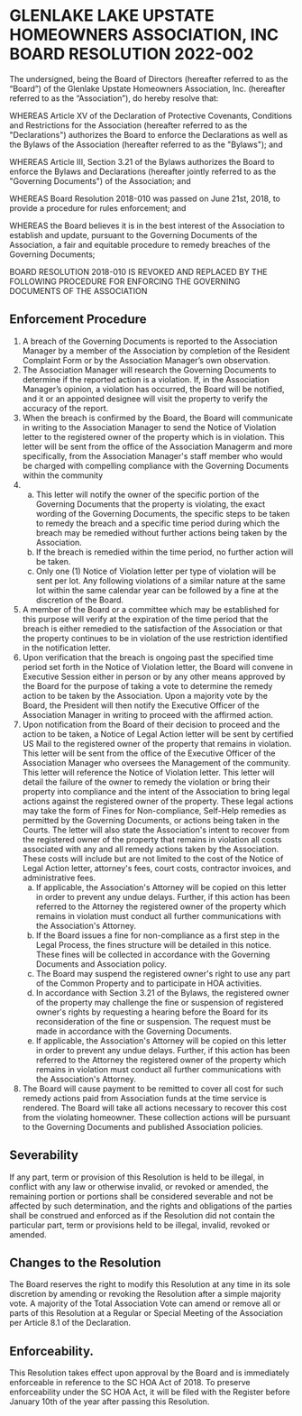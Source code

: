 # GLENLAKE LAKE UPSTATE HOMEOWNERS ASSOCIATION, INC BOARD RESOLUTION 2022-002

The undersigned, being the Board of Directors (hereafter referred to as the “Board”) of the Glenlake Upstate Homeowners Association, Inc. (hereafter referred to as the “Association”), do hereby resolve that:

WHEREAS Article XV of the Declaration of Protective Covenants, Conditions and Restrictions for the Association (hereafter referred to as the "Declarations") authorizes the Board to enforce the Declarations as well as the Bylaws of the Association (hereafter referred to as the "Bylaws"); and

WHEREAS Article III, Section 3.21 of the Bylaws authorizes the Board to enforce the Bylaws and Declarations (hereafter jointly referred to as the "Governing Documents") of the Association; and

WHEREAS Board Resolution 2018-010 was passed on June 21st, 2018, to provide a procedure for rules enforcement; and

WHEREAS the Board believes it is in the best interest of the Association to establish and update, pursuant to the Governing Documents of the Association, a fair and equitable procedure to remedy breaches of the Governing Documents;

BOARD RESOLUTION 2018-010 IS REVOKED AND REPLACED BY THE FOLLOWING PROCEDURE FOR ENFORCING THE GOVERNING DOCUMENTS OF THE ASSOCIATION

## Enforcement Procedure

<ol type="1">
   <li>A breach of the Governing Documents is reported to the Association Manager by a member of the Association by completion of the Resident Complaint Form or by the Association Manager’s own observation.</li>
   <li>The Association Manager will research the Governing Documents to determine if the reported action is a violation. If, in the Association Manager’s opinion, a violation has occurred, the Board will be notified, and it or an appointed designee will visit the property to verify the accuracy of the report.</li>
   <li>When the breach is confirmed by the Board, the Board will communicate in writing to the Association Manager to send the Notice of Violation letter to the registered owner of the property which is in violation. This letter will be sent from the office of the Association Managerm and more specifically, from the Association Manager's staff member who would be charged with compelling compliance with the Governing Documents within the community</li>

<li><ol type ="a">
   <li>This letter will notify the owner of the specific portion of the Governing Documents that the property is violating, the exact wording of the Governing Documents, the specific steps to be taken to remedy the breach and a specific time period during which the breach may be remedied without further actions being taken by the Association.</li>
   <li>If the breach is remedied within the time period, no further action will be taken.</li>
   <li>Only one (1) Notice of Violation letter per type of violation will be sent per lot. Any following violations of a similar nature at the same lot within the same calendar year can be followed by a fine at the discretion of the Board.</li> 
   </ol></li>

   <li>A member of the Board or a committee which may be established for this purpose will verify at the expiration of the time period that the breach is either remedied to the satisfaction of the Association or that the property continues to be in violation of the use restriction identified in the notification letter.</li>
   <li>Upon verification that the breach is ongoing past the specified time period set forth in the Notice of Violation letter, the Board will convene in Executive Session either in person or by any other means approved by the Board for the purpose of taking a vote to determine the remedy action to be taken by the Association. Upon a majority vote by the Board, the President will then notify the Executive Officer of the Association Manager in writing to proceed with the affirmed action.</li>
   <li>Upon notification from the Board of their decision to proceed and the action to be taken, a Notice of Legal Action letter will be sent by certified US Mail to the registered owner of the property that remains in violation. This letter will be sent from the office of the Executive Officer of the Association Manager who oversees the Management of the community. This letter will reference the Notice of Violation letter. This letter will detail the failure of the owner to remedy the violation or bring their property into compliance and the intent of the Association to bring legal actions against the registered owner of the property. These legal actions may take the form of Fines for Non-compliance, Self-Help remedies as permitted by the Governing Documents, or actions being taken in the Courts. The letter will also state the Association's intent to recover from the registered owner of the property that remains in violation all costs associated with any and all remedy actions taken by the Association. These costs will include but are not limited to the cost of the Notice of Legal Action letter, attorney's fees, court costs, contractor invoices, and administrative fees.

<ol type="a">
   <li>If applicable, the Association's Attorney will be copied on this letter in order to prevent any undue delays. Further, if this action has been referred to the Attorney the registered owner of the property which remains in violation must conduct all further communications with the Association's Attorney.</li>
   <li>If the Board issues a fine for non-compliance as a first step in the Legal Process, the fines structure will be detailed in this notice. These fines will be collected in accordance with the Governing Documents and Association policy.</li>
   <li>The Board may suspend the registered owner's right to use any part of the Common Property and to participate in HOA activities.</li>
   <li>In accordance with Section 3.21 of the Bylaws, the registered owner of the property may challenge the fine or suspension of registered owner's rights by requesting a hearing before the Board for its reconsideration of the fine or suspension. The request must be made in accordance with the Governing Documents.</li>
   <li>If applicable, the Association's Attorney will be copied on this letter in order to prevent any undue delays. Further, if this action has been referred to the Attorney the registered owner of the property which remains in violation must conduct all further communications with the Association's Attorney.</li>
</ol>

</li>
   <li>The Board will cause payment to be remitted to cover all cost for such remedy actions paid from Association funds at the time service is rendered. The Board will take all actions necessary to recover this cost from the violating homeowner. These collection actions will be pursuant to the Governing Documents and published Association policies.
</li>
</ol>

## Severability
If any part, term or provision of this Resolution is held to be illegal, in conflict with any law or otherwise invalid, or revoked or amended, the remaining portion or portions shall be considered severable and not be affected by such determination, and the rights and obligations of the parties shall be construed and enforced as if the Resolution did not contain the particular part, term or provisions held to be illegal, invalid, revoked or amended.

## Changes to the Resolution
The Board reserves the right to modify this Resolution at any time in its sole discretion by amending or revoking the Resolution after a simple majority vote. A majority of the Total Association Vote can amend or remove all or parts of this Resolution at a Regular or Special Meeting of the Association per Article 8.1 of the Declaration.

## Enforceability.
This Resolution takes effect upon approval by the Board and is immediately enforceable in reference to the SC HOA Act of 2018. To preserve enforceability under the SC HOA Act, it will be filed with the Register before January 10th of the year after passing this Resolution. 
